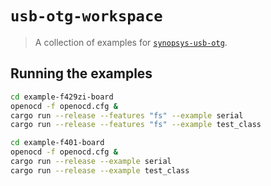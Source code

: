 # `usb-otg-workspace`

> A collection of examples for [`synopsys-usb-otg`](https://github.com/stm32-rs/synopsys-usb-otg).

## Running the examples

```bash
cd example-f429zi-board
openocd -f openocd.cfg &
cargo run --release --features "fs" --example serial
cargo run --release --features "fs" --example test_class
```

```bash
cd example-f401-board
openocd -f openocd.cfg &
cargo run --release --example serial
cargo run --release --example test_class
```
